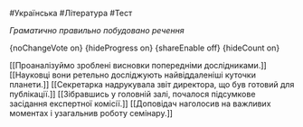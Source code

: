 #Українська #Література #Тест

*Граматично правильно побудовано речення*

{noChangeVote on}
{hideProgress on}
{shareEnable off}
{hideCount on}

[[Проаналізуймо зроблені висновки попередніми дослідниками.]]
[[Науковці вони ретельно досліджують найвіддаленіші куточки планети.]]
[[Секретарка надрукувала звіт директора, що був готовий для публікації.]]
[[Зібравшись у головній залі, почалося підсумкове засідання експертної комісії.]]
[[Доповідач наголосив на важливих моментах і узагальнив роботу семінару.]]
